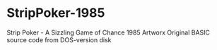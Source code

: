 # StripPoker-1985
Strip Poker - A Sizzling Game of Chance 1985 Artworx
Original BASIC source code from DOS-version disk
